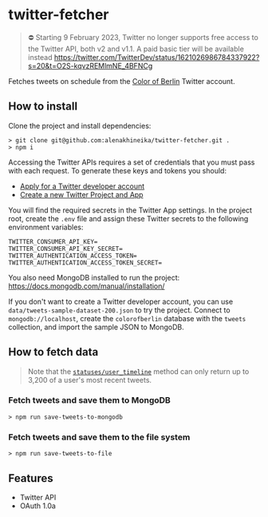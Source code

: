 # twitter-fetcher
> ⛔️ Starting 9 February 2023, Twitter no longer supports free access to the Twitter API, both v2 and v1.1. A paid basic tier will be available instead https://twitter.com/TwitterDev/status/1621026986784337922?s=20&t=O2S-kqvzREMlmNE_4BFNCg

Fetches tweets on schedule from the [Color of Berlin](https://twitter.com/colorofberlin) Twitter account.

## How to install

Clone the project and install dependencies:
```
> git clone git@github.com:alenakhineika/twitter-fetcher.git .
> npm i
```

Accessing the Twitter APIs requires a set of credentials that you must pass with each request. To generate these keys and tokens you should:

- [Apply for a Twitter developer account](https://developer.twitter.com/en/apply-for-access.html)
- [Create a new Twitter Project and App](https://developer.twitter.com/en/portal/projects-and-apps)

You will find the required secrets in the Twitter App settings. In the project root, create the `.env` file and assign these Twitter secrets to the following environment variables:

```
TWITTER_CONSUMER_API_KEY=
TWITTER_CONSUMER_API_KEY_SECRET=
TWITTER_AUTHENTICATION_ACCESS_TOKEN=
TWITTER_AUTHENTICATION_ACCESS_TOKEN_SECRET=
```

You also need MongoDB installed to run the project: https://docs.mongodb.com/manual/installation/

If you don't want to create a Twitter developer account, you can use `data/tweets-sample-dataset-200.json` to try the project. Connect to `mongodb://localhost`, create the `colorofberlin` database with the `tweets` collection, and import the sample JSON to MongoDB.

## How to fetch data

> Note that the [`statuses/user_timeline`](https://developer.twitter.com/en/docs/twitter-api/v1/tweets/timelines/api-reference/get-statuses-user_timeline) method can only return up to 3,200 of a user's most recent tweets.

### Fetch tweets and save them to MongoDB

```
> npm run save-tweets-to-mongodb
```

### Fetch tweets and save them to the file system

```
> npm run save-tweets-to-file
```

## Features

- Twitter API
- OAuth 1.0a
